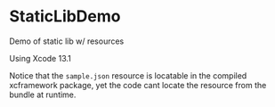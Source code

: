 # StaticLibDemo
Demo of static lib w/ resources

Using Xcode 13.1

Notice that the `sample.json` resource is locatable in the compiled xcframework package, yet the code cant locate the resource from the bundle at runtime.
